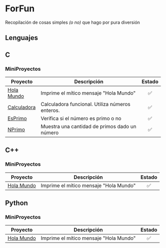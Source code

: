 # ForFun

Recopilación de cosas simples _(o no)_ que hago por pura diversión

## Lenguajes

## C

### MiniProyectos

|	Proyecto																					|	Descripción										|	Estado		|
|-----------------------------------------------------------------------------------------------|---------------------------------------------------|:-------------:|
|	[Hola Mundo](https://github.com/SrRecursive/ForFun/blob/main/C/MiniProjects/holamundo.c)	|	Imprime el mítico mensaje "Hola Mundo"			|	✅			|
|	[Calculadora](https://github.com/SrRecursive/ForFun/blob/main/C/MiniProjects/calculadora.c)	|	Calculadora funcional. Utiliza números enteros.	|	✅			|
|	[EsPrimo](https://github.com/SrRecursive/ForFun/blob/main/C/MiniProjects/nprimo.c)		|	Verifica si el número es primo o no					|	✅			|
|	[NPrimo](https://github.com/SrRecursive/ForFun/blob/main/C/MiniProjects/esprimo.c)		|	Muestra una cantidad de primos dado un número		|	✅			|

## C++

### MiniProyectos

|	Proyecto																					|	Descripción										|	Estado		|
|-----------------------------------------------------------------------------------------------|---------------------------------------------------|:-------------:|
|	[Hola Mundo](https://github.com/SrRecursive/ForFun/blob/main/C++/MiniProjects/holamundo.c)	|	Imprime el mítico mensaje "Hola Mundo"			|	✅			|

## Python

### MiniProyectos

|	Proyecto																						|	Descripción										|	Estado		|
|---------------------------------------------------------------------------------------------------|---------------------------------------------------|:-------------:|
|	[Hola Mundo](https://github.com/SrRecursive/ForFun/blob/main/Python/MiniProjects/holamundo.c)	|	Imprime el mítico mensaje "Hola Mundo"			|	✅			|